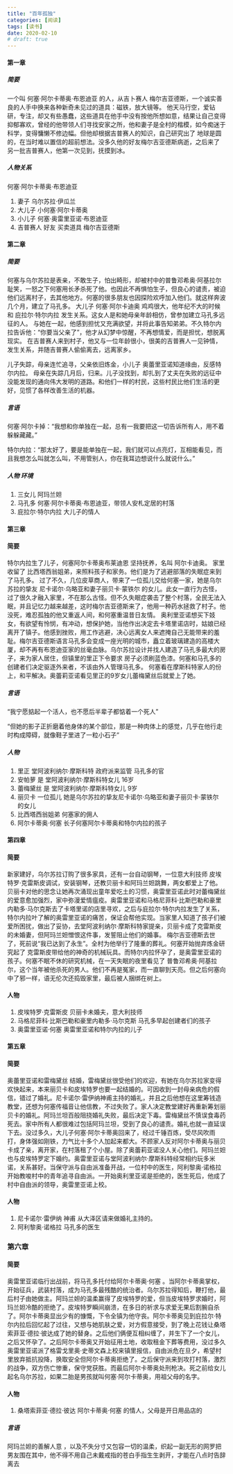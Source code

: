 ```yaml
---
title: "百年孤独"
categories: [阅读]
tags: [读书]
date: 2020-02-10
# draft: true
---
```


#### 第一章
##### 简要
一个叫 何塞·阿尔卡蒂奥·布恩迪亚 的人，从吉卜赛人 梅尔吉亚德斯，一个诚实善良的人手中换来各种新奇未见过的道具：磁铁，放大镜等。 他天马行空，爱钻研，专注，却又有些愚蠢，这些道具在他手中没有按他所想如意，结果让自己变得抑郁寡欢，曾经的他带领人们寻找安家之所，他和妻子是全村的楷模，如今痴迷于科学，变得慵懒不修边幅。但他却根据吉普赛人的知识，自己研究出了 地球是圆的，在当时难以置信的超前想法。没多久他的好友梅尔吉亚德斯病逝，之后来了 另一批吉普赛人，他第一次见到，抚摸到冰。

##### 人物关系
何塞·阿尔卡蒂奥·布恩迪亚
1. 妻子 乌尔苏拉·伊瓜兰
2. 大儿子 小何塞·阿尔卡蒂奥
3. 小儿子 何塞·奥雷里亚诺·布恩迪亚
4. 吉普赛人 好友 买卖道具  梅尔吉亚德斯


#### 第二章
##### 简要
何塞与乌尔苏拉是表亲，不敢生子，怕出畸形，却被村中的普鲁邓希奥·阿基拉尔耻笑，一怒之下何塞用长矛杀死了他。也因此不再惧怕生子，但良心的谴责，被迫他们远离村子，去其他地方。何塞的很多朋友也因探险欢呼加入他们。就这样奔波几个月，建立了马孔多。
大儿子 何塞·阿尔卡迪奥 鸡鸡很大，他年纪不大的时候和 庇拉尔·特尔内拉 发生关系。这女人是和她母亲年龄相仿，曾参加建立马孔多远征的人。
与她在一起，他感到担忧又充满欲望，并将此事告知弟弟。不久特尔内拉告诉他：“你要当父亲了”，他才从幻梦中惊醒，不再想情爱，而是担忧，想脱离现实。
在吉普赛人来到村子，他又与一位年龄很小，很美的吉普赛人一见钟情，发生关系，并随吉普赛人偷偷离去，远离家乡。

儿子失踪，母亲连忙追寻，父亲依旧炼金，小儿子 奥蕾里亚诺知道缘由，反感特尔内拉。 母亲在失踪几月后，归来。儿子没找到，却扎到了丈夫在失败的远征中没能发现的通向伟大发明的道路。和他们一样的村民，这些村民比他们生活的更好，见惯了各样改善生活的机器。

##### 言语
何塞·阿尔卡掉：“我想和你单独在一起，总有一我要把这一切告诉所有人，用不着躲躲藏藏。”

特尔内拉：“那太好了，要是能单独在一起，我们就可以点亮灯，互相能看见，而且我想怎么叫就怎么叫，不用管别人，你在我耳边想说什么就说什么。”

##### 人物 环境
1. 三女儿 阿玛兰妲
2. 马孔多 何塞·阿尔卡蒂奥·布恩迪亚，带领人安札定居的村落
3. 庇拉尔·特尔内拉 大儿子的情人

#### 第三章
#### 简要
特尔内拉生了儿子，何塞阿尔卡蒂奥布莱迪恩 坚持抚养，名叫 阿尔卡迪奥。 家里收留了 比西塔西翁姐弟，来照料孩子和家务。他们是为了逃避部落的失眠症来到了马孔多。
过了不久，几位皮草商人，带来了一位孤儿交给何塞一家，她是乌尔苏拉的挚友
尼卡诺尔·乌略亚和妻子丽贝卡·蒙铁尔 的女儿。此女一直行为古怪，过了很久才融入家里，不在那么古怪。但不久失眠症袭击了整个村落，全民无法入眠，并且记忆力越来越差，这时梅尔吉亚德斯来了，他用一种药水拯救了村子。他没死，难忍孤独的他又重返人间，和何塞重温昔日友情。
奥利里亚诺想买下妓女，有欲望有怜悯，有冲动，想保护她，当他作出决定去卡塔里诺店时，姑娘已经离开了镇子。他感到挫败，用工作逃避，决心远离女人来遮掩自己无能带来的羞耻。梅尔吉亚德斯语言马孔多会变成一座光明的城市，矗立着玻璃建造的高楼大厦，却不再有布恩迪亚家的丝毫血脉。乌尔苏拉设计并找人建造了马孔多最大的房子，来为家人居住，但镇里的里正下令要求 房子必须刷蓝色漆。何塞和马孔多的创建者们决定驱逐外来者，不该由外人管理马孔多。
何塞看在摩斯科特家人的份上，和平解决。奥蕾莉亚诺看见里正的9岁女儿蕾梅黛丝后就爱上了她。

##### 言语
“我宁愿掂起一个活人，也不愿后半辈子都惦着一个死人”

“但她的影子正折磨着他身体的某个部位，那是一种肉体上的感觉，几乎在他行走时构成障碍，就像鞋子里进了一粒小石子”

##### 人物
1. 里正 堂阿波利纳尔·摩斯科特 政府派来监管 马孔多的官
2. 安帕萝 是 堂阿波利纳尔·摩斯科特女儿 16岁
3. 蕾梅黛丝 是 堂阿波利纳尔·摩斯科特女儿 9岁
4. 丽贝卡 一位孤儿 她是乌尔苏拉的挚友尼卡诺尔·乌略亚和妻子丽贝卡·蒙铁尔 的女儿
5. 比西塔西翁姐弟 何塞家的佣人
6. 阿尔卡蒂奥·何塞 长子何塞阿尔卡蒂奥和特尔内拉的孩子


#### 第四章
#### 简要
新家建好，乌尔苏拉订购了很多家具，还有一台自动钢琴，一位意大利技师 皮埃特罗·克雷斯皮调试，安装钢琴，还教贝丽卡和阿玛兰妲跳舞，两女都爱上了他。贝丽卡对他的思念让她再次涌现出童年爱吃土的习惯，奥雷里亚诺此时对蕾梅黛丝的爱意愈加强烈，家中弥漫爱情瘟疫。奥雷里亚诺和马格尼菲科·比斯巴勒和豪里内勒多·马尔克斯去了卡塔里诺的店里寻欢，之后与庇拉尔·特尔内拉发生了关系，特尔内拉叶了解的奥雷里亚诺的痛苦，保证会帮他实现。当家里人知道了孩子们被爱所困扰，做出了妥协，去堂阿波利纳尔·摩斯科特家提亲，贝丽卡成了克雷斯皮的未婚妻，但阿玛兰妲憎恨这件事，发誓阻止他们的婚事。
梅尔吉亚德斯去世了，死前说“我已达到了永生”。全村为他举行了隆重的葬礼。何塞开始抛弃炼金研究起了 克雷斯皮带给他的神奇的机械玩具。而特尔内拉怀孕了，是奥雷里亚诺的孩子。何塞不眠不休的研究机械，在一天失眠的夜里看见了 普鲁邓希奥·阿基拉尔，这个当年被他杀死的男人。他们不再是冤家，而一直聊到天亮。但之后何塞向中了邪一样，语无伦次还捣毁家里，最后被人捆绑在树上。

#### 人物
1. 皮埃特罗·克雷斯皮 贝丽卡未婚夫，意大利技师
2. 马格尼菲科·比斯巴勒和豪里内勒多·马尔克斯 马孔多早起创建者们的孩子
3. 奥雷里亚诺·何塞 奥雷里亚诺和特尔内拉的儿子


#### 第五章
#### 简要
奥蕾里亚诺和雷梅黛丝 结婚，雷梅黛丝很受他们的欢迎，有她在乌尔苏拉家变得欢快起来，本来丽贝卡和皮埃特罗也要一起结婚的。可因收到一封母亲病危的假信，错过了婚礼。尼卡诺尔·雷伊纳神甫主持的婚礼，并且之后他想在这里筹钱造教堂，还想为何塞传福音让他信教，不过失败了。家人决定教堂建好再重新筹划丽贝卡的婚礼。阿玛兰坦百般阻挠婚礼失败，最后决定下毒。雷梅黛丝不慎误食毒药死去。家中所有人都很难过包括阿玛兰坦，受到了良心的谴责。婚礼也就一直延误下去。没过多久，大儿子何塞·阿尔卡蒂奥回来了，经过千锤百炼，受尽风吹雨打，身体强如刚铁，力气比十多个人加起来都大。不顾家人反对阿尔卡蒂奥与丽贝卡成了亲，离开家，在村落租了个小屋。除了奥蕾莉亚诺没人关心他们。阿玛兰妲也与皮埃特罗定下婚约。奥雷里亚诺与堂阿波利纳尔·摩斯科特经常相约玩多米诺，关系甚好。当保守派与自由派准备开战，一位村中的医生，阿利黎奥·诺格拉开始教唆村中的青年追寻自由派。一开始奥利里亚诺是拒绝的，医生死后，他成了村中自由派的领导，奥雷里亚诺上校。 

#### 人物
1. 尼卡诺尔·雷伊纳 神甫 从大泽区请来做婚礼主持的。
2. 阿利黎奥·诺格拉 马孔多的医生


### 第六章
#### 简要
奥雷里亚诺临行出战前，将马孔多托付给阿尔卡蒂奥·何塞 。当阿尔卡蒂奥掌权，开始征兵，武装村落，成为马孔多最残酷的统治者。乌尔苏拉得知后，鞭打他，最后村子由她做主。阿玛兰妲的温柔赢得了皮埃特罗的爱，但当皮埃特罗求婚时，阿玛兰妲冷酷的拒绝了。皮埃特罗瞬间崩溃，在多日的祈求与求爱无果后割腕自杀了。阿尔卡蒂奥显出少有的慷慨，下令全镇为他守丧。阿尔卡蒂奥见到庇拉尔·特尔内拉后回忆起了过往，又想与她肌肤之爱，对方假意接受，到了晚上花钱让桑塔索菲亚·德拉·彼达成了她的替身。之后他们俩便互相纠缠了，并生下了一个女儿，之后又怀孕了。之后阿尔卡蒂奥又开始征用土地，收取租金下葬等费用，没过多久奥雷里亚诺派了格雷戈里奥·史蒂文森上校来镇里报信，自由派危在旦夕，希望村里放弃抵抗投降，换取安全但阿尔卡蒂奥拒绝了。之后保守派来到攻打村落，激烈的战争，双方伤亡惨重，保守党获胜。而最后阿尔卡蒂奥处刑枪决。死之前给女儿起名乌尔苏拉，如果二胎是男孩就叫何塞·阿尔卡蒂奥，用祖父母的名字。
#### 人物
1. 桑塔索菲亚·德拉·彼达 阿尔卡蒂奥·何塞 的情人，父母是开日用品店的

##### 言语
阿玛兰妲的善解人意 ，以及不失分寸又包容一切的温柔，织起一副无形的网罗把男友围在其中，他不得不用自己未戴戒指的苍白手指生生剥开，才能在八点时告辞离去
